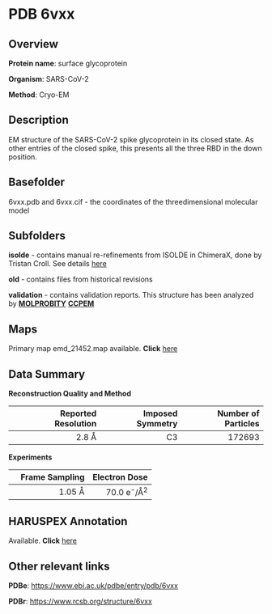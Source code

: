 # PDB 6vxx

## Overview

**Protein name**: surface glycoprotein

**Organism**: SARS-CoV-2

**Method**: Cryo-EM

## Description

EM structure of the SARS-CoV-2 spike glycoprotein in its closed state. As other entries of the closed spike, this presents all the three RBD in the down position.

## Basefolder

6vxx.pdb and 6vxx.cif - the coordinates of the threedimensional molecular model

## Subfolders

**isolde** - contains manual re-refinements from ISOLDE in ChimeraX, done by Tristan Croll. See details [here](https://github.com/thorn-lab/coronavirus_structural_task_force/blob/master/pdb/surface_glycoprotein/SARS-CoV-2/6vxx/isolde/directory_info.txt)

**old** - contains files from historical revisions

**validation** - contains validation reports. This structure has been analyzed by   [**MOLPROBITY**](https://github.com/thorn-lab/coronavirus_structural_task_force/tree/master/pdb/surface_glycoprotein/SARS-CoV-2/6vxx/validation/molprobity)   [**CCPEM**](https://github.com/thorn-lab/coronavirus_structural_task_force/tree/master/pdb/surface_glycoprotein/SARS-CoV-2/6vxx/validation/ccpem-validation)



## Maps

Primary map emd_21452.map available. **Click** [here](http://ftp.wwpdb.org/pub/emdb/structures/EMD-21452/map/) 

## Data Summary
**Reconstruction Quality and Method**

|   | Reported Resolution | Imposed Symmetry | Number of Particles |
|---|-------------:|----------------:|--------------:|
|   |2.8 Å|C3|172693|

**Experiments**

|   | Frame Sampling | Electron Dose |
|---|-------------:|----------------:|
|   |1.05 Å|70.0 e<sup>-</sup>/Å<sup>2</sup>|

## HARUSPEX Annotation

Available. **Click** [here](https://zenodo.org/record/3820107)

## Other relevant links 
**PDBe**:  https://www.ebi.ac.uk/pdbe/entry/pdb/6vxx
 
**PDBr**: https://www.rcsb.org/structure/6vxx 
